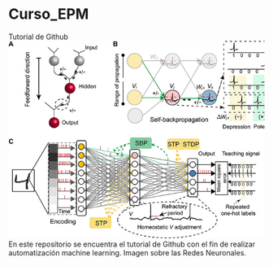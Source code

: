 # Curso_EPM
Tutorial de Github
![Imagen](https://github.com/ciuc69/Curso_EPM/blob/main/Imagenes/keyimage.jpg)
En este repositorio se encuentra el tutorial de Github con el fin de realizar automatización machine learning.
Imagen sobre las Redes Neuronales.
